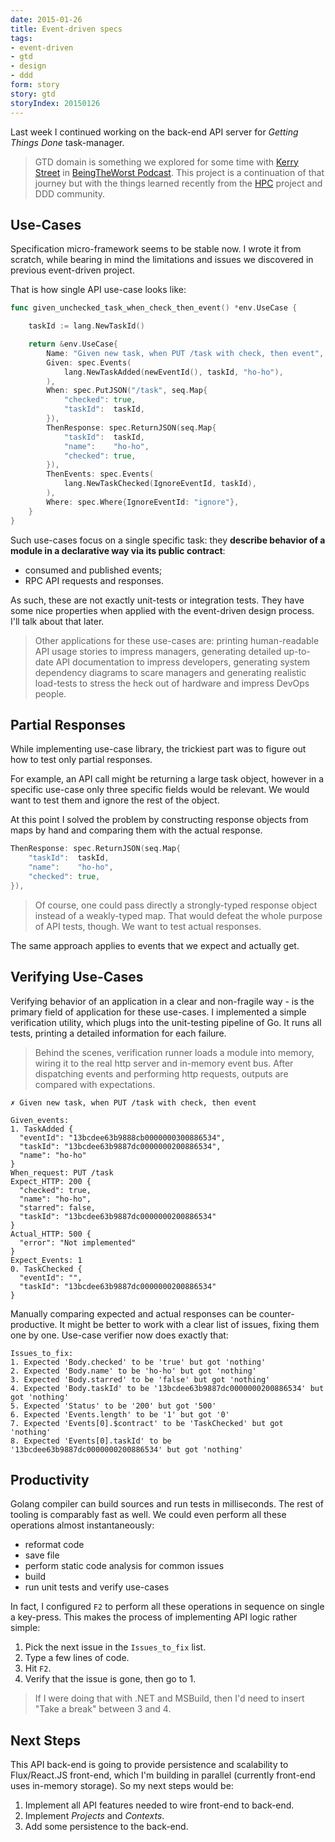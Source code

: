 ```yaml
---
date: 2015-01-26
title: Event-driven specs
tags:
- event-driven
- gtd
- design
- ddd
form: story
story: gtd
storyIndex: 20150126
---
```


Last week I continued working on the back-end API server for _Getting
Things Done_ task-manager.


> GTD domain is something we explored for some time with
> [Kerry Street](https://twitter/kcstreet) in
> [BeingTheWorst Podcast](http://beingtheworst.com). This project is a
> continuation of that journey but with the things learned recently
> from the [HPC](/happypancake/) project and DDD community.

## Use-Cases

Specification micro-framework seems to be stable now. I wrote it from
scratch, while bearing in mind the limitations and issues we
discovered in previous event-driven project.

That is how single API use-case looks like:
```go
func given_unchecked_task_when_check_then_event() *env.UseCase {

    taskId := lang.NewTaskId()

    return &env.UseCase{
        Name: "Given new task, when PUT /task with check, then event",
        Given: spec.Events(
            lang.NewTaskAdded(newEventId(), taskId, "ho-ho"),
        ),
        When: spec.PutJSON("/task", seq.Map{
            "checked": true,
            "taskId":  taskId,
        }),
        ThenResponse: spec.ReturnJSON(seq.Map{
            "taskId":  taskId,
            "name":    "ho-ho",
            "checked": true,
        }),
        ThenEvents: spec.Events(
            lang.NewTaskChecked(IgnoreEventId, taskId),
        ),
        Where: spec.Where{IgnoreEventId: "ignore"},
    }
}

```

Such use-cases focus on a single specific task: they **describe
behavior of a module in a declarative way via its public contract**:

* consumed and published events;
* RPC API requests and responses.

As such, these are not exactly unit-tests or integration tests. They
have some nice properties when applied with the event-driven design
process. I'll talk about that later.

> Other applications for these use-cases are: printing human-readable
> API usage stories to impress managers, generating detailed
> up-to-date API documentation to impress developers, generating
> system dependency diagrams to scare managers and generating
> realistic load-tests to stress the heck out of hardware and impress
> DevOps people.

## Partial Responses

While implementing use-case library, the trickiest part was to figure
out how to test only partial responses.

For example, an API call might be returning a large task object,
however in a specific use-case only three specific fields would be
relevant. We would want to test them and ignore the rest of the object.

At this point I solved the problem by constructing response objects
from maps by hand and comparing them with the actual response.

```go
ThenResponse: spec.ReturnJSON(seq.Map{
    "taskId":  taskId,
    "name":    "ho-ho",
    "checked": true,
}),
```

> Of course, one could pass directly a strongly-typed response object
> instead of a weakly-typed map. That would defeat the whole purpose
> of API tests, though. We want to test actual responses.

The same approach applies to events that we expect and actually get.

## Verifying Use-Cases

Verifying behavior of an application in a clear and non-fragile way -
is the primary field of application for these use-cases. I implemented
a simple verification utility, which plugs into the unit-testing
pipeline of Go. It runs all tests, printing a detailed information for
each failure.

> Behind the scenes, verification runner loads a module into memory,
> wiring it to the real http server and in-memory event bus. After
> dispatching events and performing http requests, outputs are
> compared with expectations.

```text
✗ Given new task, when PUT /task with check, then event

Given_events:
1. TaskAdded {
  "eventId": "13bcdee63b9888cb0000000300886534",
  "taskId": "13bcdee63b9887dc0000000200886534",
  "name": "ho-ho"
}
When_request: PUT /task
Expect_HTTP: 200 {
  "checked": true,
  "name": "ho-ho",
  "starred": false,
  "taskId": "13bcdee63b9887dc0000000200886534"
}
Actual_HTTP: 500 {
  "error": "Not implemented"
}
Expect_Events: 1
0. TaskChecked {
  "eventId": "",
  "taskId": "13bcdee63b9887dc0000000200886534"
}
```

Manually comparing expected and actual responses can be
counter-productive. It might be better to work with a clear list of
issues, fixing them one by one. Use-case verifier now does exactly
that:


```text
Issues_to_fix:
1. Expected 'Body.checked' to be 'true' but got 'nothing'
2. Expected 'Body.name' to be 'ho-ho' but got 'nothing'
3. Expected 'Body.starred' to be 'false' but got 'nothing'
4. Expected 'Body.taskId' to be '13bcdee63b9887dc0000000200886534' but got 'nothing'
5. Expected 'Status' to be '200' but got '500'
6. Expected 'Events.length' to be '1' but got '0'
7. Expected 'Events[0].$contract' to be 'TaskChecked' but got 'nothing'
8. Expected 'Events[0].taskId' to be '13bcdee63b9887dc0000000200886534' but got 'nothing'
```

## Productivity

Golang compiler can build sources and run tests in milliseconds. The
rest of tooling is comparably fast as well. We could even perform all
these operations almost instantaneously:

* reformat code
* save file
* perform static code analysis for common issues
* build
* run unit tests and verify use-cases

In fact, I configured `F2` to perform all these operations in sequence
on single a key-press. This makes the process of implementing API
logic rather simple:

1. Pick the next issue in the `Issues_to_fix` list.
2. Type a few lines of code.
3. Hit `F2`.
4. Verify that the issue is gone, then go to 1.

> If I were doing that with .NET and MSBuild, then I'd need to insert
> "Take a break" between 3 and 4.

## Next Steps

This API back-end is going to provide persistence and scalability to
Flux/React.JS front-end, which I'm building in parallel (currently
front-end uses in-memory storage). So my next steps would be:

1. Implement all API features needed to wire front-end to back-end.
2. Implement _Projects_ and _Contexts_.
3. Add some persistence to the back-end.

